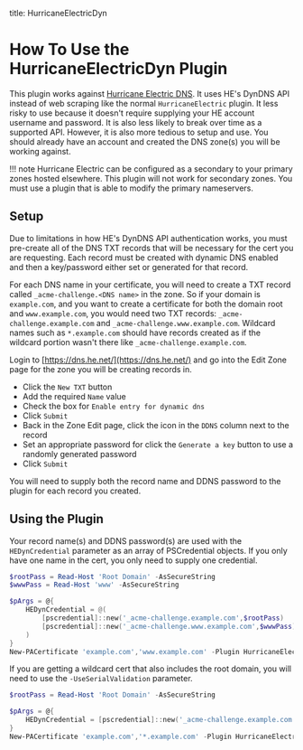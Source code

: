 title: HurricaneElectricDyn

# How To Use the HurricaneElectricDyn Plugin

This plugin works against [Hurricane Electric DNS](https://dns.he.net/). It uses HE's DynDNS API instead of web scraping like the normal `HurricaneElectric` plugin. It less risky to use because it doesn't require supplying your HE account username and password. It is also less likely to break over time as a supported API. However, it is also more tedious to setup and use. You should already have an account and created the DNS zone(s) you will be working against.

!!! note
    Hurricane Electric can be configured as a secondary to your primary zones hosted elsewhere. This plugin will not work for secondary zones. You must use a plugin that is able to modify the primary nameservers.

## Setup

Due to limitations in how HE's DynDNS API authentication works, you must pre-create all of the DNS TXT
records that will be necessary for the cert you are requesting. Each record must be created with dynamic DNS enabled and then a key/password either set or generated for that record.

For each DNS name in your certificate, you will need to create a TXT record called `_acme-challenge.<DNS name>` in the zone. So if your domain is `example.com`, and you want to create a certificate for both the domain root and `www.example.com`, you would need two TXT records: `_acme-challenge.example.com` and `_acme-challenge.www.example.com`. Wildcard names such as `*.example.com` should have records created as if the wildcard portion wasn't there like `_acme-challenge.example.com`.

Login to [https://dns.he.net/](https://dns.he.net/) and go into the Edit Zone page for the zone you will be creating records in.

- Click the `New TXT` button
- Add the required `Name` value
- Check the box for `Enable entry for dynamic dns`
- Click `Submit`
- Back in the Zone Edit page, click the icon in the `DDNS` column next to the record
- Set an appropriate password for click the `Generate a key` button to use a randomly generated password
- Click `Submit`

You will need to supply both the record name and DDNS password to the plugin for each record you created.

## Using the Plugin

Your record name(s) and DDNS password(s) are used with the `HEDynCredential` parameter as an array of PSCredential objects. If you only have one name in the cert, you only need to supply one credential.

```powershell
$rootPass = Read-Host 'Root Domain' -AsSecureString
$wwwPass = Read-Host 'www' -AsSecureString

$pArgs = @{
    HEDynCredential = @(
        [pscredential]::new('_acme-challenge.example.com',$rootPass)
        [pscredential]::new('_acme-challenge.www.example.com',$wwwPass)
    )
}
New-PACertificate 'example.com','www.example.com' -Plugin HurricaneElectricDyn -PluginArgs $pArgs
```

If you are getting a wildcard cert that also includes the root domain, you will need to use the `-UseSerialValidation` parameter.

```powershell
$rootPass = Read-Host 'Root Domain' -AsSecureString

$pArgs = @{
    HEDynCredential = [pscredential]::new('_acme-challenge.example.com',$rootPass)
}
New-PACertificate 'example.com','*.example.com' -Plugin HurricaneElectricDyn -PluginArgs $pArgs -UseSerialValidation
```
